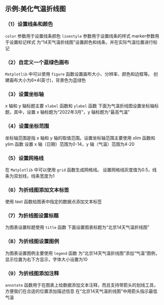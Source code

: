
## 示例:美化气温折线图

### （1）设置线条和颜色
`color` 参数用于设置线条颜色
`linestyle` 参数用于设置线条的样式
marker参数用于设置标记样式
为“14天气温折线图”设置颜色和线条，并在实际气温位置进行标记

### （2）自定义一个蓝绿色画布
`Matplotlib` 中可以使用 `figure` 函数设置画布大小、分辨率、颜色和边框等。
创建画布大小为6×4(英寸)，背景色为蓝绿色

### （3）设置坐标轴
x 轴和 y 轴标题主要 `xlabel` 函数和 `ylabel` 函数
下面为气温折线图设置坐标轴标题，其中，设置 x 轴标题为“2022年3月”，y 轴标题为“最高气温”

### （4）设置坐标范围
坐标轴范围是指 x 轴和 y 轴的取值范围。设置坐标轴范围主要使用 xlim 函数和 ylim 函数
设置 x 轴（日期）范围为0-14，y 轴（气温）范围为4-20

### （5）设置网格线
在 `Matplotlib` 中可以使用 `grid` 函数生成网格线。
设置网格线灰度值为0.5，线条为双划线，线条宽度为1

### （6）为折线图添加文本标签
使用 text 函数给图表中指定的数据点添加文本标签

### （7）为折线图设置标题
为图表设置标题使用 `title` 函数
下面设置图表标题为“北京14天气温折线图”

### （8）为折线图设置图例
为图表设置图例主要使用 `legend` 函数
为“北京14天气温折线图”添加“气温”图例，显示位置为右下方显示，字体大小设置为10

### （9）为折线图添加注释
`annotate` 函数用于在图表上给数据添加文本注释，而且支持带箭头的划线工具，方便我们在合适的位置添加描述信息
在“北京14天气温折线图”中用箭头指示最低气温